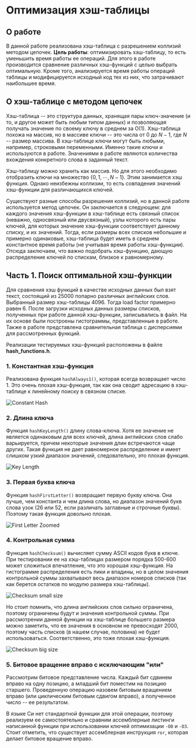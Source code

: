 # Оптимизация хэш-таблицы

## О работе

В данной работе реализована хэш-таблица с разрешением коллизий методом цепочек. **Цель работы**: оптимизировать хэш-таблицу, то есть уменьшить время работы ее операций. Для этого в работе производится сравнение различных хэш-функций с целью выбрать оптимальную. Кроме того, анализируется время работы операций таблицы и модифицируется исходный код тех из них, что затрачивают наибольшее время.

## О хэш-таблице с методом цепочек

Хэш-таблица -- это структура данных, хранящая пары ключ-значение (и то, и другое может быть любым типом данных) и позволяющая получать значение по своему ключу в среднем за O(1). Хэш-таблица похожа на  массив, но в массиве ключи -- это числа от $0$ до $N-1$, где $N$ -- размер массива. В хэш-таблице ключи могут быть любыми, например, строковыми переменными. Именно такие ключи и используются в работе. Значениями в работе являются количества вхождения конкретного слова в заданный текст.

Хэш-таблицу можно хранить как массив. Но для этого необходимо отобразить ключи на множество $\{0, 1, \cdots, N-1\}$. Этим занимается хэш функция. Однако неизбежны коллизии, то есть совпадения значений хэш-функции для различающихся ключей.

Существуют разные способы разрешения коллизий, но в данной работе используется метод цепочек. Он заключается в следующем: для каждого значения хэш-функции в хэш-таблице есть связный список (неважно, односвязный или двусвязный), узлы которого есть пары ключей, для которых значение хэш-функции соответствует данному списку, и их значений. Тогда, если размеры всех списков небольшие и примерно одинаковые, хэш-таблица будет иметь в среднем константное время работы (не учитывая время работы хэш-функции). Отсюда заключаем, что важно подобрать хэш-функцию, дающую распределение ключей по спискам, близкое к равномерному.

## Часть 1. Поиск оптимальной хэш-функции

Для сравнения хэш функций в качестве исходных данных был взят текст, состоящий из 25000 попарно различных английских слов. Выбранный размер хэш-таблицы 4096. Тогда load factor примерно равен 6.
После загрузки исходных данных размеры списков, полученных при работе данной хэш-функции, записывались в файл. На их основе были построены гистограммы, представленные в работе.
Также в работе представлена сравнительная таблица с дисперсиями для рассмотренных функций.

Реализации тестируемых хэш-функций расположены в файле **hash_functions.h**.

### 1. Константная хэш-функция

Реализована функция `hashAlways1()`, которая всегда возвращает число $1$. Это очень плохая хэш-функция, так как она сводит адресацию в хэш-таблице к линейному поиску в связном списке.

![Constant Hash](./hash_data/Always%20return%201%20(const).png)

### 2. Длина ключа

Функция `hashKeyLength()` длину слова-ключа. Хотя ее значение не является одинаковым для всех ключей, длина английских слов слабо варьируется, причем некоторые значения длин встречаются чаще других. Такая функция не дает равномерное распределение и имеет слишком узкий диапазон значений, следовательно, это плохая функция.

![Key Length](./hash_data/Key%20length%20(zoomed).png)


### 3. Первая буква ключа

Функция `hashFirstLetter()` возвращает первую букву ключа. Она лучше, чем константа и чем длина слова, но диапазон значений букв слова узок (26 или 52, если различать заглавные и строчные буквы). Поэтому такая функция довольно плохая. 

![First Letter Zoomed](./hash_data/First%20letter%20(zoomed).png)

### 4. Контрольная сумма

Функция `hashChecksum()` вычисляет сумму ASCII кодов букв в ключе. При тестировании ее на хэш-таблицах размером порядка 500-600 может сложиться впечатление, что это хорошая хэш-функция. На гистограмме распределения есть пики и впадины, но в целом значения контрольной суммы захватывают весь диапазон номеров списков (так как берется остатков по модулю размера хэш-таблицы).

![Checksum small size](./hash_data/Checksum%20(599%20keys).png)

Но стоит помнить, что длина английских слов сильно ограничена,  поэтому ограничены будут и значения контрольной суммы. При рассмотрении данной функции на хэш-таблице большего размера можно заметить, что ее значения в основном не превосходят 2000, поэтому часть списков (в нашем случае, половина) не будет использоваться. Соответственно, это тоже плохая хэш-функция.

![Checksum big size](./hash_data/Checksum%20(4096%20keys).png)

### 5. Битовое вращение вправо с исключающим "или"

Рассмотрим битовое представление числа. Каждый бит сдвинем вправо на одну позицию, а младший бит поместим на позицию старшего. Проведенную операцию назовем битовым вращением вправо (или циклическим битовым сдвигом вправо), а полученное число -- ее результатом.

В языке Си нет стандартной функции для этой операции, поэтому реализуем ее самостоятельно и сравним ассемблерные листинги написанной функции при использовании ключей оптимизации `-O0` и `-O3`. Стоит отметить, что существует ассемблерная инструкция  `ror`, которая делает битовое вращение вправо.






